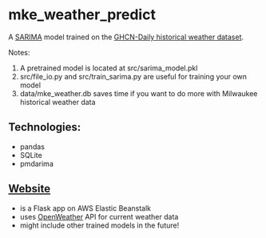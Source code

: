# mke_weather_predict
A [SARIMA](https://machinelearningmastery.com/sarima-for-time-series-forecasting-in-python/) model trained on the [GHCN-Daily historical weather dataset](https://www.ncdc.noaa.gov/ghcn-daily-description).

Notes:
1. A pretrained model is located at src/sarima_model.pkl
2. src/file_io.py and src/train_sarima.py are useful for training your own model
3. data/mke_weather.db saves time if you want to do more with Milwaukee historical weather data

## Technologies:
- pandas
- SQLite
- pmdarima

## [Website](http://hi.mke-weather-sarima.com/)
- is a Flask app on AWS Elastic Beanstalk
- uses [OpenWeather](https://openweathermap.org/api) API for current weather data
- might include other trained models in the future!
